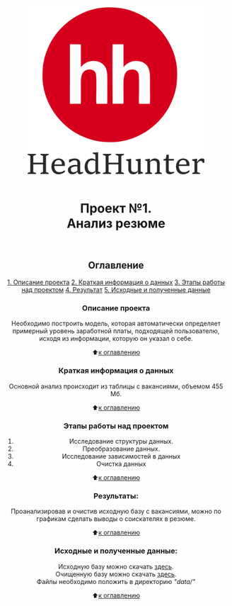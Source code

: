 <center> <img src = images/hh_logo.png alt="drawing" style="width:400px;">
<br><br>
<h1>Проект №1. <br>
Анализ резюме</h1> <br>

## Оглавление

[1. Описание проекта](.README.md#Описание-проекта)
[2. Краткая информация о данных](.README.md#Краткая-информация-о-данных)
[3. Этапы работы над проектом](.README.md#Этапы-работы-над-проектом)
[4. Результат](.README.md#Результат)
[5. Исходные и полученные данные](.README.md#Исходные-и-полученные-данные)

### Описание проекта

Необходимо построить модель, которая автоматически определяет примерный уровень заработной платы, подходящей пользователю, исходя из информации, которую он указал о себе.

:arrow_up:[к оглавлению](.README.md#Оглавление)

### Краткая информация о данных

Основной анализ происходит из таблицы с вакансиями, объемом 455 Мб.

:arrow_up:[к оглавлению](.README.md#Оглавление)

### Этапы работы над проектом

1. Исследование структуры данных.
2. Преобразование данных.
3. Исследование зависимостей в данных
4. Очистка данных

:arrow_up:[к оглавлению](.README.md#Оглавление)

### Результаты:

Проанализировав и очистив исходную базу с вакансиями, можно по графикам сделать выводы о соискателях в резюме.

:arrow_up:[к оглавлению](.README.md#Оглавление)

### Исходные и полученные данные:

Исходную базу можно скачать [здесь](https://disk.yandex.ru/d/XvinZ-rJ9rellg).<br>
Очищенную базу можно скачать [здесь](https://disk.yandex.ru/d/ANNYn0Nc0JuCtg).<br>
Файлы необходимо положить в директорию _"data/"_

:arrow_up:[к оглавлению](.README.md#Оглавление)
